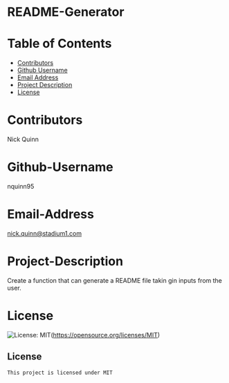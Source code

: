 # README-Generator
  # Table of Contents

- [Contributors](#Contributors)
- [Github Username](#Github-Username)
- [Email Address](#Email-Address)
- [Project Description](#Project-Description)
- [License](#License)

# Contributors
Nick Quinn

# Github-Username
nquinn95

# Email-Address
nick.quinn@stadium1.com

# Project-Description
Create a function that can generate a README file takin gin inputs from the user.

# License
![License: MIT](https://img.shields.io/badge/License-MIT-yellow.svg)(https://opensource.org/licenses/MIT)
## License

    This project is licensed under MIT

